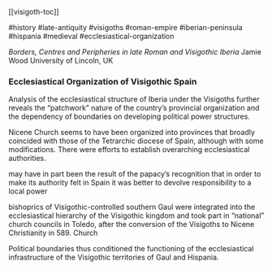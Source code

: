 [[visigoth-toc]]

#history #late-antiquity #visigoths #roman-empire #iberian-peninsula #hispania #medieval #ecclesiastical-organization   

*Borders, Centres and Peripheries in late Roman and Visigothic Iberia*
Jamie Wood University of Lincoln, UK  

### Ecclesiastical Organization of Visigothic Spain


Analysis of the ecclesiastical structure of Iberia under the Visigoths further reveals
the “patchwork” nature of the country’s provincial organization and the dependency of boundaries on developing political power structures. 


Nicene Church seems to have been organized into provinces that broadly coincided with  those of the Tetrarchic diocese of Spain, although with some modifications. There were efforts to establish overarching ecclesiastical authorities.

may have in part been the result of the papacy’s recognition that in order to make its authority felt in Spain it was better to devolve responsibility to a local power  

bishoprics of Visigothic-controlled southern Gaul were integrated into the
ecclesiastical hierarchy of the Visigothic kingdom and took part in “national” church councils in Toledo, after the conversion of the Visigoths to Nicene Christianity in 589. Church  

Political boundaries thus conditioned the functioning of the ecclesiastical
infrastructure of the Visigothic territories of Gaul and Hispania.  



